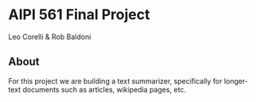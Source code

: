 # AIPI 561 Final Project
Leo Corelli & Rob Baldoni

## About

For this project we are building a text summarizer, specifically for longer-text documents such as articles, wikipedia pages, etc. 
